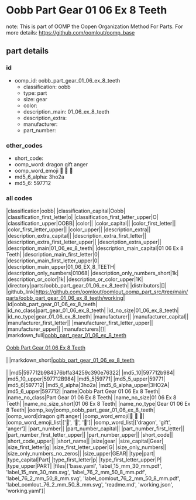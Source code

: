 # Oobb Part Gear 01 06 Ex 8 Teeth  

note: This is part of OOMP the Oopen Organization Method For Parts. For more details: https://github.com/oomlout/oomp_base

##  part details





### id
* oomp_id: oobb_part_gear_01_06_ex_8_teeth
  * classification: oobb
  * type: part
  * size: gear
  * color: 
  * description_main: 01_06_ex_8_teeth
  * description_extra: 
  * manufacturer: 
  * part_number: 

### other_codes
* short_code: 
* oomp_word: dragon gift anger
* oomp_word_emoji :dragon: :gift: :anger:
* md5_6_alpha: 3ho2a
* md5_6: 597712

### all codes 
|classification|oobb|
|classification_capital|Oobb|
|classification_first_letter|o|
|classification_first_letter_upper|O|
|classification_upper|OOBB|
|color||
|color_capital||
|color_first_letter||
|color_first_letter_upper||
|color_upper||
|description_extra||
|description_extra_capital||
|description_extra_first_letter||
|description_extra_first_letter_upper||
|description_extra_upper||
|description_main|01_06_ex_8_teeth|
|description_main_capital|01 06 Ex 8 Teeth|
|description_main_first_letter|0|
|description_main_first_letter_upper|0|
|description_main_upper|01_06_EX_8_TEETH|
|description_only_numbers|01068|
|description_only_numbers_short|1k|
|description_or_color|1k|
|description_or_color_upper|1K|
|directory|parts/oobb_part_gear_01_06_ex_8_teeth|
|distributors|[]|
|github_link|https://github.com/oomlout/oomlout_oomp_part_src/tree/main/parts/oobb_part_gear_01_06_ex_8_teeth/working|
|id|oobb_part_gear_01_06_ex_8_teeth|
|id_no_class|part_gear_01_06_ex_8_teeth|
|id_no_size|01_06_ex_8_teeth|
|id_no_type|gear_01_06_ex_8_teeth|
|manufacturer||
|manufacturer_capital||
|manufacturer_first_letter||
|manufacturer_first_letter_upper||
|manufacturer_upper||
|manufacturers|[]|
|markdown_full|[oobb_part_gear_01_06_ex_8_teeth](https://github.com/oomlout/oomlout_oomp_part_src/tree/main/parts/oobb_part_gear_01_06_ex_8_teeth/working)<br>[](https://github.com/oomlout/oomlout_oomp_part_src/tree/main/parts/oobb_part_gear_01_06_ex_8_teeth/working)<br>[Oobb Part Gear 01 06 Ex 8 Teeth](https://github.com/oomlout/oomlout_oomp_part_src/tree/main/parts/oobb_part_gear_01_06_ex_8_teeth/working)<br><br>|
|markdown_short|[oobb_part_gear_01_06_ex_8_teeth](https://github.com/oomlout/oomlout_oomp_part_src/tree/main/parts/oobb_part_gear_01_06_ex_8_teeth/working)<br><br>|
|md5|597712b984376bffa34259c390e76322|
|md5_10|597712b984|
|md5_10_upper|597712B984|
|md5_5|59771|
|md5_5_upper|59771|
|md5_6|597712|
|md5_6_alpha|3ho2a|
|md5_6_alpha_upper|3HO2A|
|md5_6_upper|597712|
|name|Oobb Part Gear 01 06 Ex 8 Teeth|
|name_no_class|Part Gear 01 06 Ex 8 Teeth|
|name_no_size|01 06 Ex 8 Teeth|
|name_no_size_short|01 06 Ex 8 Teeth|
|name_no_type|Gear 01 06 Ex 8 Teeth|
|oomp_key|oomp_oobb_part_gear_01_06_ex_8_teeth|
|oomp_word|dragon gift anger|
|oomp_word_emoji|:dragon: :gift: :anger:|
|oomp_word_emoji_list|[':dragon:', ':gift:', ':anger:']|
|oomp_word_list|['dragon', 'gift', 'anger']|
|part_number||
|part_number_capital||
|part_number_first_letter||
|part_number_first_letter_upper||
|part_number_upper||
|short_code||
|short_code_upper||
|short_name||
|size|gear|
|size_capital|Gear|
|size_first_letter|g|
|size_first_letter_upper|G|
|size_only_numbers||
|size_only_numbers_no_zeros||
|size_upper|GEAR|
|type|part|
|type_capital|Part|
|type_first_letter|p|
|type_first_letter_upper|P|
|type_upper|PART|
|files|['base.yaml', 'label_15_mm_30_mm.pdf', 'label_15_mm_30_mm.svg', 'label_76_2_mm_50_8_mm.pdf', 'label_76_2_mm_50_8_mm.svg', 'label_oomlout_76_2_mm_50_8_mm.pdf', 'label_oomlout_76_2_mm_50_8_mm.svg', 'readme.md', 'working.json', 'working.yaml']|
